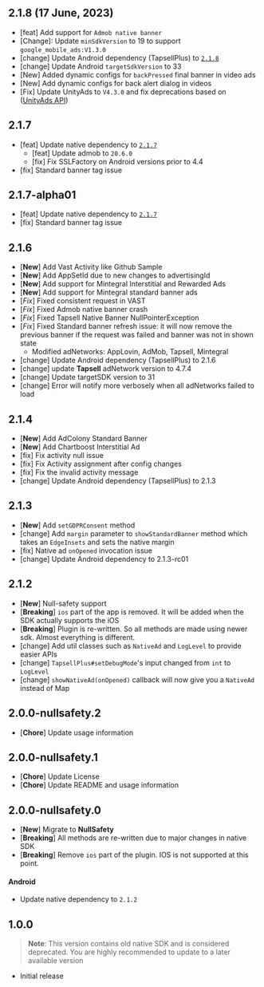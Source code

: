 
## 2.1.8 (17 June, 2023)
- [feat] Add support for `Admob native banner`
- [Change]: Update `minSdkVersion` to 19 to support `google_mobile_ads:V1.3.0`
- [change] Update Android dependency (TapsellPlus) to [`2.1.8`](https://docs.tapsell.ir/plus-sdk/android/main/#v218---20221121)
- [change] Update Android `targetSdkVersion` to 33
- [New] Added dynamic configs for `backPressed` final banner in video ads
- [New] Add dynamic configs for back alert dialog in videos
- [Fix] Update UnityAds to `V4.3.0` and fix deprecations based on ([UnityAds API](https://docs.unity.com/ads/UnityAPI.html))

## 2.1.7 
- [feat] Update native dependency to [`2.1.7`](https://docs.tapsell.ir/plus-sdk/android/main/#v217---20220328)
  - [feat] Update admob to `20.6.0`
  - [fix] Fix SSLFactory on Android versions prior to 4.4
- [fix] Standard banner tag issue

## 2.1.7-alpha01
- [feat] Update native dependency to [`2.1.7`](https://docs.tapsell.ir/plus-sdk/android/main/#v217---20220328)
- [fix] Standard banner tag issue

## 2.1.6
- [**New**] Add Vast Activity like Github Sample
- [**New**] Add AppSetId due to new changes to advertisingId
- [**New**] Add support for Mintegral Interstitial and Rewarded Ads
- [**New**] Add support for Mintegral standard banner ads
- [*Fix*] Fixed consistent request in VAST  
- [*Fix*] Fixed Admob native banner crash 
- [*Fix*] Fixed Tapsell Native Banner NullPointerException
- [*Fix*] Fixed Standard banner refresh issue: it will now remove the previous banner if the request was failed and banner was not in shown state
    - Modified adNetworks: AppLovin, AdMob, Tapsell, Mintegral
- [change] Update Android dependency (TapsellPlus) to 2.1.6
- [change] update **Tapsell** adNetwork version to 4.7.4
- [change] Update targetSDK version to 31
- [change] Error will notify more verbosely when all adNetworks failed to load

## 2.1.4
- [**New**] Add AdColony Standard Banner
- [**New**] Add Chartboost Interstitial Ad
- [fix] Fix activity null issue
- [fix] Fix Activity assignment after config changes
- [fix] Fix the invalid activity message
- [change] Update Android dependency (TapsellPlus) to 2.1.3


## 2.1.3
- [**New**] Add `setGDPRConsent` method
- [change] Add `margin` parameter to `showStandardBanner` method which takes an `EdgeInsets` and sets the native margin
- [fix] Native ad `onOpened` invocation issue
- [change] Update Android dependency to 2.1.3-rc01

## 2.1.2
- [**New**] Null-safety support
- [**Breaking**] `ios` part of the app is removed. It will be added when the SDK actually supports the iOS
- [**Breaking**] Plugin is re-written. So all methods are made using newer sdk. Almost everything is different.
- [change] Add util classes such as `NativeAd` and `LogLevel` to provide easier APIs
- [change] `TapsellPlus#setDebugMode`'s input changed from `int` to `LogLevel`
- [change] `showNativeAd(onOpened)` callback will now give you a `NativeAd` instead of Map


## 2.0.0-nullsafety.2
- [**Chore**] Update usage information

## 2.0.0-nullsafety.1
- [**Chore**] Update License
- [**Chore**] Update README and usage information

## 2.0.0-nullsafety.0
- [**New**] Migrate to **NullSafety**
- [**Breaking**] All methods are re-written due to major changes in native SDK
- [**Breaking**] Remove `ios` part of the plugin. IOS is not supported at this point.

#### Android
- Update native dependency to `2.1.2`


## 1.0.0

> **Note**: This version contains old native SDK and is considered deprecated. You are highly recommended to update to a later available version

- Initial release
